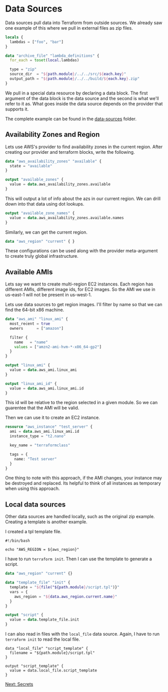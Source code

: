 # Data Sources
Data sources pull data into Terraform from outside sources. We already saw one example of this where we pull in external files as zip files.

```tf
locals {
  lambdas = ["foo", "bar"]
}

data "archive_file" "lambda_definitions" {
  for_each = toset(local.lambdas)

  type = "zip"
  source_dir  = "${path.module}/../../src/${each.key}"
  output_path = "${path.module}/../../build/${each.key}.zip"
}
```

We pull in a special data resource by declaring a data block. The first argument of the data block is the data source and the second is what we'll refer to it as. What goes inside the data source depends on the provider that supports it.

The complete example can be found in the [data-sources](../data-sources) folder.

## Availability Zones and Region
Lets use AWS's provider to find availability zones in the current region. After creating our provider and terraform blocks, write the following.

```tf
data "aws_availability_zones" "available" {
  state = "available"
}

output "available_zones" {
  value = data.aws_availability_zones.available
}
```

This will output a lot of info about the azs in our current region. We can drill down into that data using dot lookups.
```tf
output "available_zone_names" {
  value = data.aws_availability_zones.available.names
}
```

Similarly, we can get the current region.

```tf
data "aws_region" "current" { }
```

These configurations can be used along with the provider meta-argument to create truly global infrastructure.

## Available AMIs
Lets say we want to create multi-region EC2 instances. Each region has different AMIs, different image ids, for EC2 images. So the AMI we use in us-east-1 will not be present in us-west-1.

Lets use data sources to get region images. I'll filter by name so that we can find the 64-bit x86 machine.

```tf
data "aws_ami" "linux_ami" {
  most_recent = true
  owners      = ["amazon"]

  filter {
    name   = "name"
    values = ["amzn2-ami-hvm-*-x86_64-gp2"]
  }
}

output "linux_ami" {
  value = data.aws_ami.linux_ami
}

output "linux_ami_id" {
  value = data.aws_ami.linux_ami.id
}
```
This id will be relative to the region selected in a given module. So we can guarentee that the AMI will be valid.

Then we can use it to create an EC2 instance.

```tf
resource "aws_instance" "test_server" {
  ami = data.aws_ami.linux_ami.id
  instance_type = "t2.nano"

  key_name = "terraformclass"

  tags = {
    name: "Test server"
  }
}
```

One thing to note with this approach, if the AMI changes, your instance may be destroyed and replaced. Its helpful to think of all instances as temporary when using this approach.

## Local data sources
Other data sources are handled locally, such as the original zip example. Creating a template is another example.

I created a tpl template file.
```
#!/bin/bash

echo "AWS_REGION = ${aws_region}"
```

I have to run `terraform init`. Then I can use the template to generate a script.

```tf
data "aws_region" "current" {}

data "template_file" "init" {
  template = "${file("${path.module}/script.tpl")}"
  vars = {
    aws_region = "${data.aws_region.current.name}"
  }
}

output "script" {
  value = data.template_file.init
}
```

I can also read in files with the `local_file` data source. Again, I have to run `terraform init` to read the local file.

```
data "local_file" "script_template" {
  filename = "${path.module}/script.tpl"
}

output "script_template" {
  value = data.local_file.script_template
}
```

[Next: Secrets](SECRETS.md)
